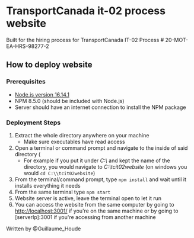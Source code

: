 # TransportCanada it-02 process website
Built for the hiring process for TransportCanada IT-02 Process \# 20-MOT-EA-HRS-98277-2

## How to deploy website
### Prerequisites
- [Node.js version 16.14.1](https://nodejs.org/dist/v16.14.1/)
- NPM 8.5.0 (should be included with Node.js)
- Server should have an internet connection to install the NPM package

### Deployment Steps
1. Extract the whole directory anywhere on your machine
   - Make sure executables have read access
2. Open a terminal or command prompt and navigate to the inside of said directory (
   - For example if you put it under *C:\\* and kept the name of the directory, you would navigate to *C:\\tcit02website* (on windows you would `cd C:\\tcit02website`)
3. From the terminal/command prompt, type `npm install` and wait until it installs everything it needs
4. From the same terminal type `npm start`
5. Website server is active, leave the terminal open to let it run
6. You can access the website from the same computer by going to [http://localhost:3001/](http://localhost:3001/) if you're on the same machine or by going to \[serverIp\]:3001 if you're accessing from another machine


Written by @Guillaume_Houde